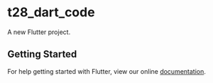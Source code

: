 # t28_dart_code

A new Flutter project.

## Getting Started

For help getting started with Flutter, view our online
[documentation](http://flutter.io/).
